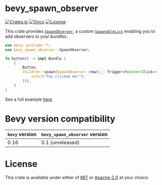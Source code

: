 # bevy_spawn_observer

[![Crates.io](https://img.shields.io/crates/v/bevy_spawn_observer.svg)](https://crates.io/crates/bevy_spawn_observer)
[![Docs](https://docs.rs/bevy_spawn_observer/badge.svg)](https://docs.rs/bevy_spawn_observer/latest/bevy_spawn_observer/)
[![License](https://img.shields.io/badge/license-MIT%2FApache-blue.svg)](https://github.com/benfrankel/bevy_spawn_observer)

This crate provides [`SpawnObserver`](https://docs.rs/bevy_spawn_observer/latest/bevy_spawn_observer/struct.SpawnObserver.html),
a custom [`SpawnableList`](https://docs.rs/bevy/latest/bevy/ecs/spawn/trait.SpawnableList.html)
enabling you to add observers to your bundles.

```rust
use bevy::prelude::*;
use bevy_spawn_observer::SpawnObserver;

fn button() -> impl Bundle {
    (
        Button,
        Children::spawn(SpawnObserver::new(|_: Trigger<Pointer<Click>>| {
            info!("You clicked me!");
        })),
    )
}
```

See a full example [here](https://github.com/benfrankel/bevy_spawn_observer/blob/main/examples/buttons.rs).

# Bevy version compatibility

| `bevy` version | `bevy_spawn_observer` version |
| -------------- | ----------------------------- |
| 0.16           | 0.1 (unreleased)              |

# License

This crate is available under either of [MIT](LICENSE-MIT) or [Apache-2.0](LICENSE-Apache-2.0) at your choice.
